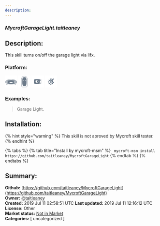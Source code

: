 ```yaml
---
description: 
---
```


### _MycroftGarageLight.taitleaney_  
## Description:  
This skill turns on/off the garage light via lifx.  
  
  
### Platform:  
 ![Mark I](../.gitbook/assets/mark-1-icon.png)  ![Mark II](../.gitbook/assets/mark-2-icon.png)  ![Picroft](../.gitbook/assets/picroft-icon.png)  ![plasmoid](../.gitbook/assets/kde.png)   
### Examples:  
> Garage Light.  
  
## Installation:  
{% hint style="warning" %}
This skill is not aproved by Mycroft skill tester.
{% endhint %}
    
{% tabs %}
{% tab title="Install by mycroft-msm" %}
``` mycroft-msm install https://github.com/taitleaney/MycroftGarageLight```
{% endtab %}
  {% endtabs %}
    
## Summary:  
**Github:** [https://github.com/taitleaney/MycroftGarageLight](https://github.com/taitleaney/MycroftGarageLight)  
**Owner:** [@taitleaney](https://github.com/taitleaney)  
**Created:** 2019 Jul 11 02:58:51 UTC  **Last updated:** 2019 Jul 11 12:16:12 UTC  
**License:** Other  
**Market status:** [Not in Market](https://market.mycroft.ai/skill/)  
**Categories:** [ uncategorized ]   
